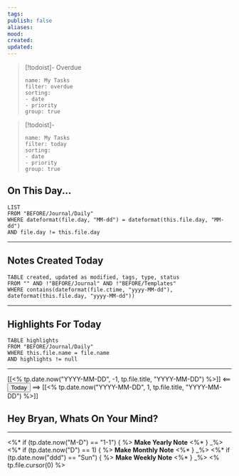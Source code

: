 ```yaml
---
tags: 
publish: false
aliases: 
mood: 
created: 
updated: 
---
```


> [!todoist]- Overdue
> ```todoist  
> name: My Tasks  
> filter: overdue
> sorting:  
> - date  
> - priority  
> group: true
> ```

> [!todoist]-
> ```todoist  
> name: My Tasks  
> filter: today
> sorting:  
> - date  
> - priority  
> group: true
> ```

## On This Day...

```dataview
LIST 
FROM "BEFORE/Journal/Daily"
WHERE dateformat(file.day, "MM-dd") = dateformat(this.file.day, "MM-dd")
AND file.day != this.file.day
```

---

## Notes Created Today

```dataview
TABLE created, updated as modified, tags, type, status
FROM "" AND !"BEFORE/Journal" AND !"BEFORE/Templates"
WHERE contains(dateformat(file.ctime, "yyyy-MM-dd"), dateformat(this.file.day, "yyyy-MM-dd"))
```

---

## Highlights For Today

```dataview
TABLE highlights
FROM "BEFORE/Journal/Daily"
WHERE this.file.name = file.name
AND highlights != null
```

---

[[<% tp.date.now("YYYY-MM-DD", -1, tp.file.title, "YYYY-MM-DD") %>]] <== <button class="date_button_today">Today</button> ==> [[<% tp.date.now("YYYY-MM-DD", 1, tp.file.title, "YYYY-MM-DD") %>]]

## Hey Bryan, Whats On Your Mind? 

---

<%* if (tp.date.now("M-D") == "1-1") { %>
**Make Yearly Note**
<%* } _%>
<%* if (tp.date.now("D") == 1) { %>
**Make Monthly Note**
<%* } _%>
<%* if (tp.date.now("ddd") == "Sun") { %>
**Make Weekly Note**
<%* } _%>
<% tp.file.cursor(0) %>